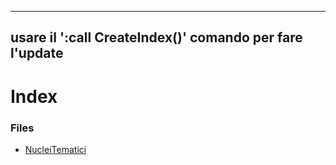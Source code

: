 
---
usare il ':call CreateIndex()' comando per fare l'update 
---

# Index

### Files

- [NucleiTematici](NucleiTematici)

